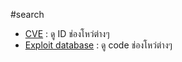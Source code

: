 #search 
- [CVE](https://www.cve.org/) : ดู ID ช่องโหว่ต่างๆ
- [Exploit database](https://www.exploit-db.com/) : ดู code ช่องโหว่ต่างๆ 
